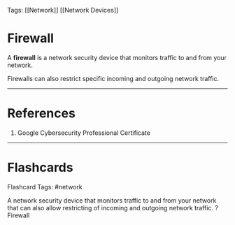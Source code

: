 Tags: [[Network]] [[Network Devices]]
# Firewall

A **firewall** is a network security device that monitors traffic to and from your network.

Firewalls can also restrict specific incoming and outgoing network traffic.

---
# References

1. Google Cybersecurity Professional Certificate

---
# Flashcards

Flashcard Tags: #network 

A network security device that monitors traffic to and from your network that can also allow restricting of incoming and outgoing network traffic.
?
Firewall
<!--SR:!2024-05-04,4,270-->